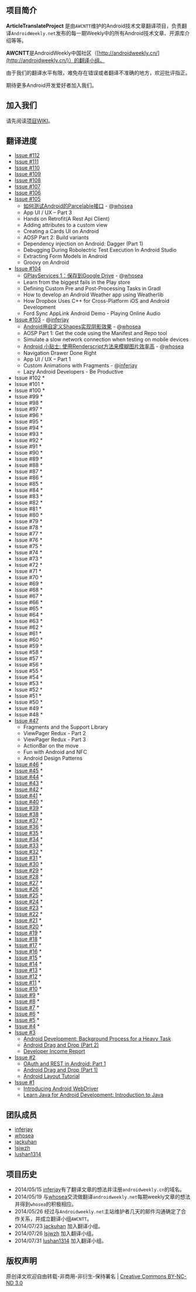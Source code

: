 项目简介
-------------------------------

**ArticleTranslateProject** 是由`AWCNTT`维护的Android技术文章翻译项目，负责翻译`AndroidWeekly.net`发布的每一期Weekly中的所有Android技术文章、开源库介绍等等。

**AWCNTT**是AndroidWeekly中国社区（[http://androidweekly.cn/](http://androidweekly.cn/)）的翻译小组。

由于我们的翻译水平有限，难免存在错误或者翻译不准确的地方，欢迎批评指正。

期待更多Android开发爱好者加入我们。

加入我们
-------------------------------

请先阅读[项目WIKI](https://github.com/AWCNTT/ArticleTranslateProject/wiki/)。

翻译进度
-------------------------------
* [Issue #112](https://github.com/AWCNTT/ArticleTranslateProject/blob/master/sources/Issue%23112/Issue%23112.md)
* [Issue #111](https://github.com/AWCNTT/ArticleTranslateProject/blob/master/sources/Issue%23111/Issue%23111.md)
* [Issue #110](https://github.com/AWCNTT/ArticleTranslateProject/blob/master/sources/Issue%23110/Issue%23110.md)
* [Issue #109](https://github.com/AWCNTT/ArticleTranslateProject/blob/master/sources/Issue%23109/Issue%23109.md)
* [Issue #108](https://github.com/AWCNTT/ArticleTranslateProject/blob/master/sources/Issue%23108/Issue%23108.md)
* [Issue #107](https://github.com/AWCNTT/ArticleTranslateProject/blob/master/sources/Issue%23107/Issue%23107.md)
* [Issue #106](https://github.com/AWCNTT/ArticleTranslateProject/blob/master/sources/Issue%23106/Issue%23106.md)
* [Issue #105](https://github.com/AWCNTT/ArticleTranslateProject/blob/master/sources/Issue%23105/Issue%23105.md)
 	* [如何测试Android的Parcelable接口](https://github.com/AWCNTT/ArticleTranslateProject/blob/master/translated/Issue%23105/2014-06-16-How-to-Test-Android’s-Parcelable-Interface.md) - @[whosea](https://github.com/whosea)
	* App UI / UX – Part 3
	* Hands on Retrofit(A Rest Api Client)
	* Adding attributes to a custom view
	* Creating a Cards UI on Android
	* AOSP Part 2: Build variants
	* Dependency injection on Android: Dagger (Part 1) 
	* Debugging During Robolectric Test Execution In Android Studio
	* Extracting Form Models in Android
	* Groovy on Android
* [Issue #104](https://github.com/AWCNTT/ArticleTranslateProject/blob/master/sources/Issue%23104/Issue%23104.md)
	* [GPlayServices 1：保存到Google Drive](https://github.com/AWCNTT/ArticleTranslateProject/blob/master/translated/Issue%23104/2014-06-17-GPlayServices-1-Save-to-Google-Drive.md) - @[whosea](https://github.com/whosea)
	* Learn from the biggest fails in the Play store
	* Defining Custom Pre and Post-Processing Tasks in Gradl
	* How to develop an Android Weather app using Weatherlib
	* How Dropbox Uses C++ for Cross-Platform iOS and Android Development
	* Ford Sync AppLink Android Demo - Playing Online Audio
* [Issue #103](https://github.com/AWCNTT/ArticleTranslateProject/blob/master/translated/Issue%23103/Issue%23103.md) - @[inferjay](http://github/inferjay)
	* [Android用自定义Shapes实现阴影效果](https://github.com/AWCNTT/ArticleTranslateProject/blob/master/translated/Issue%23103/2014-5-29-Shadow-effect-with-custom-shapes.md) - @[whosea](https://github.com/whosea)
	* AOSP Part 1: Get the code using the Manifest and Repo tool
	* Simulate a slow network connection when testing on mobile devices 
	* [Android 小贴士: 使用Renderscript方法来模糊图片效率高](https://github.com/AWCNTT/ArticleTranslateProject/blob/master/translated/Issue%23103/2014-5-29-ProTip-Blur-Images-Efficiently-using-Renderscript.md) - @[whosea](https://github.com/whosea)
	* Navigation Drawer Done Right
	* App UI / UX – Part 1
	* Custom Animations with Fragments - @[inferjay](http://github/inferjay)
	* Lazy Android Developers - Be Productive
* Issue #102
	* 
* Issue #101
	* 
* Issue #100
	* 
* Issue #99
	* 
* Issue #98
	* 
* Issue #97
	* 
* Issue #96
	* 
* Issue #95
	* 
* Issue #94
	* 
* Issue #93
	* 
* Issue #92
	* 
* Issue #91
	* 
* Issue #90
	* 
* Issue #89
	* 
* Issue #88
	* 
* Issue #87
	* 
* Issue #86
	* 
* Issue #85
	* 
* Issue #84
	* 
* Issue #83
	* 
* Issue #82
	* 
* Issue #81
	* 
* Issue #80
	* 
* Issue #79
	* 
* Issue #78
	* 
* Issue #77
	* 
* Issue #76
	* 
* Issue #75
	* 
* Issue #74
	* 
* Issue #73
	* 
* Issue #72
	* 
* Issue #71
	* 
* Issue #70
	* 
* Issue #69
	* 
* Issue #68
	* 
* Issue #67
	* 
* Issue #66
	* 
* Issue #65
	* 
* Issue #64
	* 
* Issue #63
	* 
* Issue #62
	* 
* Issue #61
	* 
* Issue #60
	* 
* Issue #59
	* 
* Issue #58
	* 
* Issue #57
	* 
* Issue #56
	* 
* Issue #55
	* 
* Issue #54
	* 
* Issue #53
	* 
* Issue #52
	* 
* Issue #51
	* 
* Issue #50
	* 
* Issue #49
	* 
* Issue #48
	* 
* [Issue #47](https://github.com/AWCNTT/ArticleTranslateProject/blob/master/sources/Issue%2347/Issue%2347.md)
	* Fragments and the Support Library
	* ViewPager Redux - Part 2
	* ViewPager Redux - Part 3
	* ActionBar on the move
	* Fun with Android and NFC
	* Android Design Patterns
* [Issue #46](https://github.com/AWCNTT/ArticleTranslateProject/blob/master/sources/Issue%2346/Issue%2346.md)
	* 
* [Issue #45](https://github.com/AWCNTT/ArticleTranslateProject/blob/master/sources/Issue%2345/Issue%2345.md)
	* 
* [Issue #44](https://github.com/AWCNTT/ArticleTranslateProject/blob/master/sources/Issue%2345/Issue%2344.md)
	* 
* [Issue #43](https://github.com/AWCNTT/ArticleTranslateProject/blob/master/sources/Issue%2343/Issue%2343.md)
	* 
* [Issue #42](https://github.com/AWCNTT/ArticleTranslateProject/blob/master/sources/Issue%2343/Issue%2342.md)
	* 
* [Issue #41](https://github.com/AWCNTT/ArticleTranslateProject/blob/master/sources/Issue%2341/Issue%2341.md)
	* 
* [Issue #40](https://github.com/AWCNTT/ArticleTranslateProject/blob/master/sources/Issue%2340/Issue%2340.md)
	* 
* [Issue #39](https://github.com/AWCNTT/ArticleTranslateProject/blob/master/sources/Issue%2339/Issue%2339.md)
	* 
* [Issue #38](https://github.com/AWCNTT/ArticleTranslateProject/blob/master/sources/Issue%2338/Issue%2338.md)
	* 
* [Issue #37](https://github.com/AWCNTT/ArticleTranslateProject/blob/master/sources/Issue%2337/Issue%2337.md)
	* 
* [Issue #36](https://github.com/AWCNTT/ArticleTranslateProject/blob/master/sources/Issue%2336/Issue%2336.md)
	* 
* [Issue #35](https://github.com/AWCNTT/ArticleTranslateProject/blob/master/sources/Issue%2335/Issue%2335.md)
	* 
* [Issue #34](https://github.com/AWCNTT/ArticleTranslateProject/blob/master/sources/Issue%2334/Issue%2334.md)
	* 
* [Issue #33](https://github.com/AWCNTT/ArticleTranslateProject/blob/master/sources/Issue%2334/Issue%2333.md)
	* 
* [Issue #32](https://github.com/AWCNTT/ArticleTranslateProject/blob/master/sources/Issue%2332/Issue%2332.md)
	* 
* [Issue #31](https://github.com/AWCNTT/ArticleTranslateProject/blob/master/sources/Issue%2331/Issue%2331.md)
	* 
* [Issue #30](https://github.com/AWCNTT/ArticleTranslateProject/blob/master/sources/Issue%2330/Issue%2330.md)
	* 
* [Issue #29](https://github.com/AWCNTT/ArticleTranslateProject/blob/master/sources/Issue%2329/Issue%2329.md)
	* 
* [Issue #28](https://github.com/AWCNTT/ArticleTranslateProject/blob/master/sources/Issue%2328/Issue%2328.md)
	* 
* [Issue #27](https://github.com/AWCNTT/ArticleTranslateProject/blob/master/sources/Issue%2327/Issue%2327.md)
	* 
* [Issue #26](https://github.com/AWCNTT/ArticleTranslateProject/blob/master/sources/Issue%2326/Issue%2326.md)
	* 
* [Issue #25](https://github.com/AWCNTT/ArticleTranslateProject/blob/master/sources/Issue%2325/Issue%2325.md)
	* 
* [Issue #24](https://github.com/AWCNTT/ArticleTranslateProject/blob/master/sources/Issue%224/Issue%2324.md)
	* 
* [Issue #23](https://github.com/AWCNTT/ArticleTranslateProject/blob/master/sources/Issue%2323/Issue%2323.md)
	* 
* [Issue #22](https://github.com/AWCNTT/ArticleTranslateProject/blob/master/sources/Issue%2322/Issue%2322.md)
	* 
* [Issue #21](https://github.com/AWCNTT/ArticleTranslateProject/blob/master/sources/Issue%2321/Issue%2321.md)
	* 
* [Issue #20](https://github.com/AWCNTT/ArticleTranslateProject/blob/master/sources/Issue%2320/Issue%2320.md)
	* 
* [Issue #19](https://github.com/AWCNTT/ArticleTranslateProject/blob/master/sources/Issue%2319/Issue%2319.md)
	* 
* [Issue #18](https://github.com/AWCNTT/ArticleTranslateProject/blob/master/sources/Issue%2318/Issue%2318.md)
	* 
* [Issue #17](https://github.com/AWCNTT/ArticleTranslateProject/blob/master/sources/Issue%2317/Issue%2317.md)
	* 
* [Issue #16](https://github.com/AWCNTT/ArticleTranslateProject/blob/master/sources/Issue%2316/Issue%2316.md)
	* 
* [Issue #15](https://github.com/AWCNTT/ArticleTranslateProject/blob/master/sources/Issue%2315/Issue%2315.md)
	* 
* [Issue #14](https://github.com/AWCNTT/ArticleTranslateProject/blob/master/sources/Issue%2314/Issue%2314.md)
	* 
* [Issue #13](https://github.com/AWCNTT/ArticleTranslateProject/blob/master/sources/Issue%2313/Issue%2313.md)
	* 
* [Issue #12](https://github.com/AWCNTT/ArticleTranslateProject/blob/master/sources/Issue%2312/Issu122312.md)
	* 
* [Issue #11](https://github.com/AWCNTT/ArticleTranslateProject/blob/master/sources/Issue%2311/Issue%2311.md)
	* 
* [Issue #10](https://github.com/AWCNTT/ArticleTranslateProject/blob/master/sources/Issue%2310/Issue%2310.md)
	* 
* [Issue #9](https://github.com/AWCNTT/ArticleTranslateProject/blob/master/sources/Issue%239/Issue%239.md)
	* 
* [Issue #8](https://github.com/AWCNTT/ArticleTranslateProject/blob/master/sources/Issue%238/Issue%238.md)
	* 
* [Issue #7](https://github.com/AWCNTT/ArticleTranslateProject/blob/master/sources/Issue%237/Issue%237.md)
	* 
* [Issue #6](https://github.com/AWCNTT/ArticleTranslateProject/blob/master/sources/Issue%236/Issue%236.md)
	* 
* [Issue #5](https://github.com/AWCNTT/ArticleTranslateProject/blob/master/sources/Issue%235/Issue%235.md)
	* 
* [Issue #4](https://github.com/AWCNTT/ArticleTranslateProject/blob/master/sources/Issue%234/Issue%234.md)
	* 
* [Issue #3](https://github.com/AWCNTT/ArticleTranslateProject/blob/master/sources/Issue%233/Issue%233.md)
	* [Android Development: Background Process for a Heavy Task](http://www.brighthub.com/mobile/google-android/articles/117359.aspx)
	* [Android Drag and Drop (Part 2)](http://codingjunkie.net/android-drag-and-drop-part-2/)
	* [Developer Income Report](http://www.kreci.net/reports/)	
* [Issue #2](https://github.com/AWCNTT/ArticleTranslateProject/blob/master/sources/Issue%232/Issue%232.md)
	* [OAuth and REST in Android: Part 1](http://simpleprogrammer.com/2011/05/25/oauth-and-rest-in-android-part-1/)
	* [Android Drag and Drop (Part 1)](http://codingjunkie.net/android-drag-and-drop-part1/)
	* [Android Layout Tutorial](http://www.learn-android.com/2010/01/05/android-layout-tutorial/)	
* [Issue #1](https://github.com/AWCNTT/ArticleTranslateProject/blob/master/sources/Issue%231/Issue%231.md)
	* [Introducing Android WebDriver](http://android-developers.blogspot.com/2011/10/introducing-android-webdriver.html)
	* [Learn Java for Android Development: Introduction to Java](http://mobile.tutsplus.com/tutorials/android/java-tutorial/ )
	
团队成员
-------------------------------
* [inferjay](https://github.com/inferjay)
* [whosea](https://github.com/whosea)
* [jackuhan](https://github.com/jackuhan)
* [lsjwzh](https://github.com/lsjwzh)
* [lushan1314](https://github.com/lushan1314)

项目历史
-------------------------------

* 2014/05/15 [inferjay](https://github.com/inferjay)有了翻译文章的想法并注册`androidweekly.cn`的域名。
* 2014/05/19 与[whosea](https://github.com/whosea)交流做翻译`androidweekly.net`每期weekly文章的想法并得到`whosea`的积极相应。
* 2014/05/26 经过与`Androidweekly.net`主站维护者几天的邮件沟通确定了合作关系，并成立翻译小组`AWCNTT`。
* 2014/07/23 [jackuhan](https://github.com/jackuhan) 加入翻译小组。
* 2014/07/26 [lsjwzh](https://github.com/lsjwzh) 加入翻译小组。
* 2014/07/31 [lushan1314](https://github.com/lushan1314) 加入翻译小组。


版权声明
-------------------------------

原创译文欢迎自由转载-非商用-非衍生-保持署名 | [Creative Commons BY-NC-ND 3.0](http://creativecommons.org/licenses/by-nc-nd/3.0/deed.zh)
